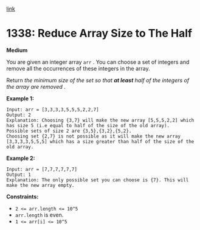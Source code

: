 [link](https://leetcode.com/problems/reduce-array-size-to-the-half/)

# 1338: Reduce Array Size to The Half

**Medium**

You are given an integer array `arr` . You can choose a set of integers and remove all the occurrences of these integers in the array.

Return _the minimum size of the set so that **at least** half of the integers of the array are removed_ .

**Example 1:**

```
Input: arr = [3,3,3,3,5,5,5,2,2,7]
Output: 2
Explanation: Choosing {3,7} will make the new array [5,5,5,2,2] which has size 5 (i.e equal to half of the size of the old array).
Possible sets of size 2 are {3,5},{3,2},{5,2}.
Choosing set {2,7} is not possible as it will make the new array [3,3,3,3,5,5,5] which has a size greater than half of the size of the old array.
```

**Example 2:**

```
Input: arr = [7,7,7,7,7,7]
Output: 1
Explanation: The only possible set you can choose is {7}. This will make the new array empty.
```

**Constraints:**

- `2 <= arr.length <= 10^5`
- `arr.length` is even.
- `1 <= arr[i] <= 10^5`
